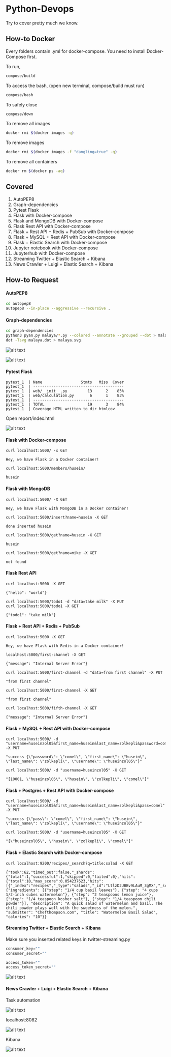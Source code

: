 # Python-Devops
Try to cover pretty much we know.

## How-to Docker
Every folders contain .yml for docker-compose. You need to install Docker-Compose first.

To run,
```bash
compose/build
```

To access the bash, (open new terminal, compose/build must run)
```bash
compose/bash
```

To safely close
```bash
compose/down
```

To remove all images
```bash
docker rmi $(docker images -q)
```

To remove <none> images
```bash
docker rmi $(docker images -f "dangling=true" -q)
```

To remove all containers
```bash
docker rm $(docker ps -aq)
```

## Covered
1. AutoPEP8
2. Graph-dependencies
3. Pytest Flask
4. Flask with Docker-compose
5. Flask and MongoDB with Docker-compose
6. Flask Rest API with Docker-compose
7. Flask + Rest API + Redis + PubSub with Docker-compose
8. Flask + MySQL + Rest API with Docker-compose
9. Flask + Elastic Search with Docker-compose
10. Jupyter notebook with Docker-compose
11. Jupyterhub with Docker-compose
12. Streaming Twitter + Elastic Search + Kibana
13. News Crawler + Luigi + Elastic Search + Kibana

## How-to Request

#### AutoPEP8

```bash
cd autopep8
autopep8 --in-place --aggressive --recursive .
```

#### Graph-dependencies

```bash
cd graph-dependencies
python3 pyan.py malaya/*.py --colored --annotate --grouped --dot > malaya.dot
dot -Tsvg malaya.dot > malaya.svg
```

![alt text](graph-dependencies/malaya.svg)

![alt text](graph-dependencies/malaya-graph.png)

#### Pytest Flask

```text
pytest_1  | Name                 Stmts   Miss  Cover
pytest_1  | ----------------------------------------
pytest_1  | web/__init__.py         13      2    85%
pytest_1  | web/calculation.py       6      1    83%
pytest_1  | ----------------------------------------
pytest_1  | TOTAL                   19      3    84%
pytest_1  | Coverage HTML written to dir htmlcov
```

Open report/index.html

![alt text](pytest-flask/coverage.png)

#### Flask with Docker-compose

```text
curl localhost:5000/ -x GET

Hey, we have Flask in a Docker container!
```
```text
curl localhost:5000/members/husein/

husein
```

#### Flask with MongoDB

```text
curl localhost:5000/ -X GET

Hey, we have Flask with MongoDB in a Docker container!
```
```text
curl localhost:5000/insert?name=husein -X GET

done inserted husein
```
```text
curl localhost:5000/get?name=husein -X GET

husein
```
```text
curl localhost:5000/get?name=mike -X GET

not found
```

#### Flask Rest API

```text
curl localhost:5000 -X GET

{"hello": "world"}
```
```text
curl localhost:5000/todo1 -d "data=take milk" -X PUT
curl localhost:5000/todo1 -X GET

{"todo1": "take milk"}
```

#### Flask + Rest API + Redis + PubSub

```text
curl localhost:5000 -X GET

Hey, we have Flask with Redis in a Docker container!
```

```text
localhost:5000/first-channel -X GET

{"message": "Internal Server Error"}
```

```text
curl localhost:5000/first-channel -d "data=from first channel" -X PUT

"from first channel"

curl localhost:5000/first-channel -X GET

"from first channel"
```

```text
curl localhost:5000/fifth-channel -X GET

{"message": "Internal Server Error"}
```

#### Flask + MySQL + Rest API with Docker-compose

```text
curl localhost:5000/ -d "username=huseinzol05&first_name=husein&last_name=zolkepli&password=comel" -X PUT

"success {\"password\": \"comel\", \"first_name\": \"husein\", \"last_name\": \"zolkepli\", \"username\": \"huseinzol05\"}"

curl localhost:5000/ -d "username=huseinzol05" -X GET

"[10001, \"huseinzol05\", \"husein\", \"zolkepli\", \"comel\"]"
```

#### Flask + Postgres + Rest API with Docker-compose

```text
curl localhost:5000/ -d "username=huseinzol05&first_name=husein&last_name=zolkepli&pass=comel" -X PUT

"success {\"pass\": \"comel\", \"first_name\": \"husein\", \"last_name\": \"zolkepli\", \"username\": \"huseinzol05\"}"

curl localhost:5000/ -d "username=huseinzol05" -X GET

"[\"huseinzol05\", \"husein\", \"zolkepli\", \"comel\"]"
```

#### Flask + Elastic Search with Docker-compose

```text
curl localhost:9200/recipes/_search?q=title:salad -X GET

{"took":62,"timed_out":false,"_shards":{"total":1,"successful":1,"skipped":0,"failed":0},"hits":{"total":10,"max_score":0.054237623,"hits":[{"_index":"recipes","_type":"salads","_id":"LtlzD2UBBv9LAuM_3gMX","_score":0.054237623,"_source":{"ingredients": [{"step": "1/4 cup basil leaves"}, {"step": "4 cups 1/2-inch cubes watermelon"}, {"step": "2 teaspoons lemon juice"}, {"step": "1/4 teaspoon kosher salt"}, {"step": "1/4 teaspoon chili powder"}], "description": "A quick salad of watermelon and basil. The chili powder plays well with the sweetness of the melon.", "submitter": "Chefthompson.com", "title": "Watermelon Basil Salad", "calories": "10"}}
```

#### Streaming Twitter + Elastic Search + Kibana

Make sure you inserted related keys in twitter-streaming.py

```python
consumer_key=""
consumer_secret=""

access_token=""
access_token_secret=""
```

![alt text](sentiment-twitter-elasticsearch/kibana.png)

#### News Crawler + Luigi + Elastic Search + Kibana

Task automation

![alt text](luigi-crawler-sentiment-elasticsearch/dependency.png)

localhost:8082

![alt text](luigi-crawler-sentiment-elasticsearch/luigi.png)

Kibana

![alt text](luigi-crawler-sentiment-elasticsearch/kibana.png)
